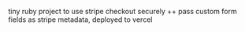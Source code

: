 tiny ruby project to use stripe checkout securely ++ pass custom form fields as stripe metadata, deployed to vercel
